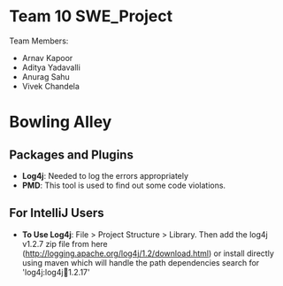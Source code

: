 # Team 10 SWE_Project

Team Members:
* Arnav Kapoor
* Aditya Yadavalli
* Anurag Sahu
* Vivek Chandela


# Bowling Alley

## Packages and Plugins 
- **Log4j**: Needed to log the errors appropriately
- **PMD**: This tool is used to find out some code violations.

## For IntelliJ Users
- **To Use Log4j**: File > Project Structure > Library. Then add the log4j v1.2.7 zip file from here (http://logging.apache.org/log4j/1.2/download.html) or install directly using maven which will handle the path dependencies search for 'log4j:log4j:jar:1.2.17'
